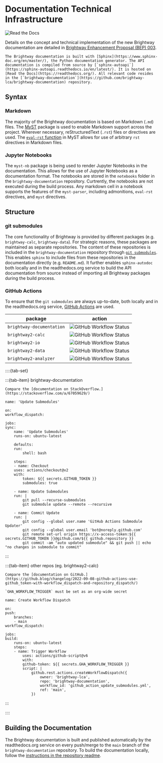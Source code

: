 # Documentation Technical Infrastructure

![Read the Docs](https://img.shields.io/readthedocs/brightway-documentation?label=readthedocs.org&logo=Read%20the%20Docs&logoColor=white)


Details on the concept and technical implementation of the new Brightway documentation are detailed in [Brightway Enhancement Proposal (BEP) 003](https://github.com/brightway-lca/enhancement-proposals/blob/main/proposals/0003_documentation.md).


```{note}
The Brightway documentation is built with [Sphinx](https://www.sphinx-doc.org/en/master/), the Python documentation generator. The API documentation is compiled from source by [`sphinx-autoapi`](https://sphinx-autoapi.readthedocs.io/en/latest/). It is hosted on [Read the Docs](https://readthedocs.org/). All relevant code resides in the [`brightway-documentation`](https://github.com/brightway-lca/brightway-documentation) repository.
```

## Syntax

### Markdown

The majority of the Brightway documentation is based on Markdown (`.md`) files. The [MyST](https://myst-parser.readthedocs.io/en/latest/index.html) package is used to enable Markdown support across the project. Wherever necessary, reStructuredText (`.rst`) files or directives are used. The [`eval-rst` function](https://myst-parser.readthedocs.io/en/latest/syntax/roles-and-directives.html#syntax-directives-parsing) in MyST allows for use of arbitrary `rst` directives in Markdown files.

### Jupyter Notebooks

The `myst-nb` package is being used to render Jupyter Notebooks in the documentation. This allows for the use of Jupyter Notebooks as a documentation format. The notebooks are stored in the `notebooks` folder in the `brightway-documentation` repository. Curtrently, the notebooks are not executed during the build process. Any markdown cell in a notebook supports the features of the `myst-parser`, including admonitions, `eval-rst` directives, and `myst` directives.

## Structure

### git submodules

The core functionality of Brightway is provided by different packages (e.g. `brightway-calc`, `brightway-data`). For strategic reasons, these packages are maintained as separate repositories. The content of these repositories is included in the `brightway-documentation` repository through [`git submodules`](https://git-scm.com/book/en/v2/Git-Tools-Submodules). This enables `sphinx` to include files from these repositories in the documentation directly (e.g. `README.md`). It further enables `sphinx-autodoc` both locally and in the readthedocs.org service to build the API documentation from source instead of importing all Brightway packages during the build process. 

### GitHub Actions

To ensure that the `git submodules` are always up-to-date, both locally and in the readthedocs.org service, [GitHub Actions](https://github.com/features/actions) are used.

| package | action |
| ------- | ------ |
| `brightway-documentation` | ![GitHub Workflow Status](https://img.shields.io/github/actions/workflow/status/brightway-lca/brightway-documentation/.github/workflows/github_action_update_submodules.yml?label=action&logo=GitHub%20Actions&logoColor=white) |
| `brightway2-calc` | ![GitHub Workflow Status](https://img.shields.io/github/actions/workflow/status/brightway-lca/brightway2-calc/.github/workflows/github_action_trigger_submodule_pull.yml?label=action&logo=GitHub%20Actions&logoColor=white) |
| `brightway2-io` | ![GitHub Workflow Status](https://img.shields.io/github/actions/workflow/status/brightway-lca/brightway2-io/.github/workflows/github_action_trigger_submodule_pull.yml?label=action&logo=GitHub%20Actions&logoColor=white) |
| `brightway2-data` | ![GitHub Workflow Status](https://img.shields.io/github/actions/workflow/status/brightway-lca/brightway2-data/.github/workflows/github_action_trigger_submodule_pull.yml?label=action&logo=GitHub%20Actions&logoColor=white) |
| `brightway2-analyzer` | ![GitHub Workflow Status](https://img.shields.io/github/actions/workflow/status/brightway-lca/brightway2-analyzer/.github/workflows/github_action_trigger_submodule_pull.yml?label=action&logo=GitHub%20Actions&logoColor=white) |


::::{tab-set}

:::{tab-item} brightway-documentation

```{note}
Compare the [documentation on StackOverflow.](https://stackoverflow.com/a/67059629/)
```

```
name: 'Update Submodules'

on:
workflow_dispatch:

jobs:
sync:
    name: 'Update Submodules'
    runs-on: ubuntu-latest

    defaults:
    run:
        shell: bash

    steps:
    - name: Checkout
    uses: actions/checkout@v2
    with:
        token: ${{ secrets.GITHUB_TOKEN }}
        submodules: true

    - name: Update Submodules
    run: |
        git pull --recurse-submodules
        git submodule update --remote --recursive

    - name: Commit Update
    run: |
        git config --global user.name 'GitHub Actions Submodule Updater'
        git config --global user.email 'bot@noreply.github.com'
        git remote set-url origin https://x-access-token:${{ secrets.GITHUB_TOKEN }}@github.com/${{ github.repository }}
        git commit -am "auto updated submodule" && git push || echo "no changes in submodule to commit"
```
:::

:::{tab-item} other repos (eg. brightway2-calc)

```{note}
Compare the [documentation on GitHub.](https://github.blog/changelog/2022-09-08-github-actions-use-github_token-with-workflow_dispatch-and-repository_dispatch/)
```

```{warning}
`GHA_WORKFLOW_TRIGGER` must be set as an org-wide secret
```

```
name: Create Workflow Dispatch

on:
push:
    branches:
    - main  
workflow_dispatch:

jobs:
build:
    runs-on: ubuntu-latest
    steps:
    - name: Trigger Workflow
        uses: actions/github-script@v6
        with:
        github-token: ${{ secrets.GHA_WORKFLOW_TRIGGER }}
        script: |
            github.rest.actions.createWorkflowDispatch({
                owner: 'brightway-lca',
                repo: 'brightway-documentation',
                workflow_id: 'github_action_update_submodules.yml',
                ref: 'main',
            })
```
:::

::::

## Building the Documentation

The Brightway documentation is built and published automatically by the readthedocs.org service on every push/merge to the `main` branch of the `brightway-documentation` repository. To build the documentation locally, follow the [instructions in the repository readme](https://github.com/brightway-lca/brightway-documentation).